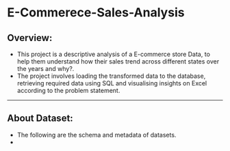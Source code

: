 # E-Commerece-Sales-Analysis

## Overview:
- This project is a descriptive analysis of a E-commerce store Data, to help them understand how their sales trend across different states over the years and why?. 
- The project involves loading the transformed data to the database, retrieving required data using SQL and visualising insights on Excel according to the problem statement. 
---
## About Dataset:
- The following are the schema and metadata of datasets.
- 
